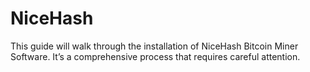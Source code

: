 # NiceHash
This guide will walk through the installation of NiceHash Bitcoin Miner Software. It’s a comprehensive process that requires careful attention.
